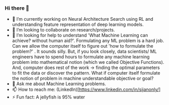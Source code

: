 ### Hi there 👋

- 🔭 I’m currently working on Neural Architecture Search using RL and understanding feature representation of deep learning models.
- 👯 I’m looking to collaborate on research/projects.
- 🤔 I’m looking for help to understand 'What Machine Learning can achieve? without human aid?'. 
Formulating any ML problem is a hard job. Can we allow the computer itself to figure out 'how to formulate the problem?' . It sounds silly. But, if you look closely, data scientists/ ML engineers have to spend hours to formulate any machine learning problem into mathematical notion (which we called Objective Functions). And, computer does rest of the work -> finding the optimal parameters to fit the data or discover the pattern. What if computer itself formulate the notion of problem in machine understandable objective or goal?
- 💬 Ask me about Machine Learning problems.
- 📫 How to reach me: (LinkedIn)[https://www.linkedin.com/in/sijanonly/]
- ⚡ Fun fact: A jellyfish is 95% water

